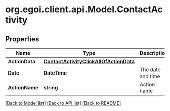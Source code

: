 
# org.egoi.client.api.Model.ContactActivity

## Properties

Name | Type | Description | Notes
------------ | ------------- | ------------- | -------------
**ActionData** | [**ContactActivityClickAllOfActionData**](ContactActivityClickAllOfActionData.md) |  | [optional] 
**Date** | **DateTime** | The date and time | [optional] 
**ActionName** | **string** | Action name | [optional] 

[[Back to Model list]](../README.md#documentation-for-models)
[[Back to API list]](../README.md#documentation-for-api-endpoints)
[[Back to README]](../README.md)

